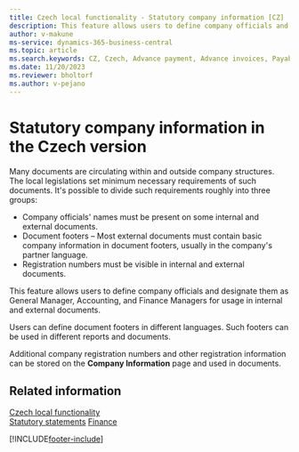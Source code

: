 ```yaml
---
title: Czech local functionality - Statutory company information [CZ]
description: This feature allows users to define company officials and designate them as General Manager, Accounting, and Finance Managers in internal and external documents.
author: v-makune
ms-service: dynamics-365-business-central
ms.topic: article
ms.search.keywords: CZ, Czech, Advance payment, Advance invoices, Payables, Finance,  Cash, EET, Cash Desk
ms.date: 11/20/2023
ms.reviewer: bholtorf
ms.author: v-pejano
---
```


# Statutory company information in the Czech version

Many documents are circulating within and outside company structures. The local legislations set minimum necessary requirements of such documents. It's possible to divide such requirements roughly into three groups:

- Company officials' names must be present on some internal and external documents.
- Document footers – Most external documents must contain basic company information in document footers, usually in the company's partner language.
- Registration numbers must be visible in internal and external documents.

This feature allows users to define company officials and designate them as General Manager, Accounting, and Finance Managers for usage in internal and external documents.

Users can define document footers in different languages. Such footers can be used in different reports and documents.

Additional company registration numbers and other registration information can be stored on the **Company Information** page and used in documents.

## Related information

[Czech local functionality](czech-local-functionality.md)  
[Statutory statements](statutory-statements.md)
[Finance](../../finance.md)

[!INCLUDE[footer-include](../../includes/footer-banner.md)]
